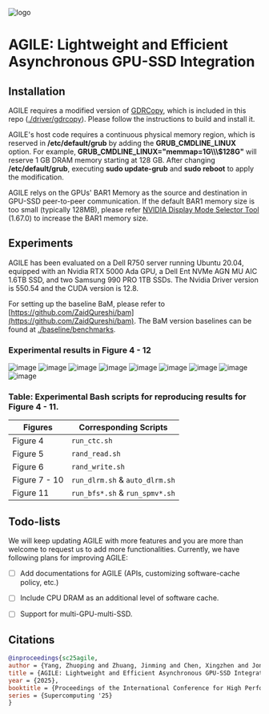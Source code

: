 
![logo](./figures/AGILE-logo1.png)

# ****AGILE: Lightweight and Efficient Asynchronous GPU-SSD Integration****

## Installation

AGILE requires a modified version of [GDRCopy](https://github.com/NVMe-SSD/GDRCopy), which is included in this repo ([./driver/gdrcopy](./driver/gdrcopy)). Please follow the instructions to build and install it.

AGILE's host code requires a continuous physical memory region, which is reserved in **/etc/default/grub** by adding the **GRUB\_CMDLINE\_LINUX** option. For example, **GRUB\_CMDLINE\_LINUX="memmap=1G\\\\\\$128G"** will reserve 1 GB DRAM memory starting at 128 GB. After changing **/etc/default/grub**, executing **sudo update-grub** and **sudo reboot** to apply the modification. 

AGILE relys on the GPUs' BAR1 Memory as the source and destination in GPU-SSD peer-to-peer communication. If the default BAR1 memory size is too small (typically 128MB), please refer [NVIDIA Display Mode Selector Tool](https://developer.nvidia.com/displaymodeselector) (1.67.0) to increase the BAR1 memory size.


## Experiments
AGILE has been evaluated on a Dell R750 server running Ubuntu 20.04, equipped with an Nvidia RTX 5000 Ada GPU, a Dell Ent NVMe AGN MU AIC 1.6TB SSD, and two Samsung 990 PRO 1TB SSDs. The Nvidia Driver version is 550.54 and the CUDA version is 12.8.

For setting up the baseline BaM, please refer to [https://github.com/ZaidQureshi/bam](https://github.com/ZaidQureshi/bam). The BaM version baselines can be found at [./baseline/benchmarks](./baseline/benchmarks).

### Experimental results in Figure 4 - 12

![image](./figures/figure4.png)
![image](./figures/figure5.png)
![image](./figures/figure6.png)
![image](./figures/figure7.png)
![image](./figures/figure8.png)
![image](./figures/figure9.png)
![image](./figures/figure10.png)
![image](./figures/figure11.png)
![image](./figures/figure12.png)

### **Table: Experimental Bash scripts for reproducing results for Figure 4 - 11.**
| Figures      | Corresponding Scripts                |
|--------------|---------------------------------------|
| Figure 4     | `run_ctc.sh`                          |
| Figure 5     | `rand_read.sh`                        |
| Figure 6     | `rand_write.sh`                       |
| Figure 7 - 10| `run_dlrm.sh` & `auto_dlrm.sh`         |
| Figure 11    | `run_bfs*.sh` & `run_spmv*.sh`         |

## Todo-lists

We will keep updating AGILE with more features and you are more than welcome to request us to add more functionalities. Currently, we have following plans for improving AGILE:

- [ ] Add documentations for AGILE (APIs, customizing software-cache policy, etc.)
- [ ] Include CPU DRAM as an additional level of software cache.
- [ ] Support for multi-GPU-multi-SSD.


## Citations

```bibtex
@inproceedings{sc25agile,
author = {Yang, Zhuoping and Zhuang, Jinming and Chen, Xingzhen and Jones, Alex K and Zhou, Peipei},
title = {AGILE: Lightweight and Efficient Asynchronous GPU-SSD Integration},
year = {2025},
booktitle = {Proceedings of the International Conference for High Performance Computing, Networking, Storage, and Analysis, SC 2025},
series = {Supercomputing '25}
}
```
